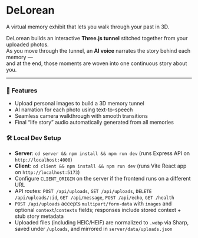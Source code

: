# DeLorean

A virtual memory exhibit that lets you walk through your past in 3D.

DeLorean builds an interactive **Three.js tunnel** stitched together from your uploaded photos.  
As you move through the tunnel, an **AI voice** narrates the story behind each memory —  
and at the end, those moments are woven into one continuous story about you.

---

### 🚀 Features

- Upload personal images to build a 3D memory tunnel
- AI narration for each photo using text-to-speech
- Seamless camera walkthrough with smooth transitions
- Final “life story” audio automatically generated from all memories

### 🛠 Local Dev Setup

- **Server**: `cd server && npm install && npm run dev` (runs Express API on `http://localhost:4000`)
- **Client**: `cd client && npm install && npm run dev` (runs Vite React app on `http://localhost:5173`)
- Configure `CLIENT_ORIGIN` on the server if the frontend runs on a different URL
- API routes: `POST /api/uploads`, `GET /api/uploads`, `DELETE /api/uploads/:id`, `GET /api/message`, `POST /api/echo`, `GET /health`
- `POST /api/uploads` accepts `multipart/form-data` with `images` and optional `context`/`contexts` fields; responses include stored context + stub story metadata
- Uploaded files (including HEIC/HEIF) are normalized to `.webp` via Sharp, saved under `/uploads`, and mirrored in `server/data/uploads.json`
